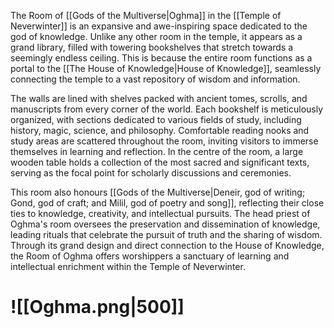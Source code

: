 The Room of [[Gods of the Multiverse|Oghma]] in the [[Temple of Neverwinter]] is an expansive and awe-inspiring space dedicated to the god of knowledge. Unlike any other room in the temple, it appears as a grand library, filled with towering bookshelves that stretch towards a seemingly endless ceiling. This is because the entire room functions as a portal to the [[The House of Knowledge|House of Knowledge]], seamlessly connecting the temple to a vast repository of wisdom and information.

The walls are lined with shelves packed with ancient tomes, scrolls, and manuscripts from every corner of the world. Each bookshelf is meticulously organized, with sections dedicated to various fields of study, including history, magic, science, and philosophy. Comfortable reading nooks and study areas are scattered throughout the room, inviting visitors to immerse themselves in learning and reflection. In the centre of the room, a large wooden table holds a collection of the most sacred and significant texts, serving as the focal point for scholarly discussions and ceremonies.

This room also honours [[Gods of the Multiverse|Deneir, god of writing; Gond, god of craft; and Milil, god of poetry and song]], reflecting their close ties to knowledge, creativity, and intellectual pursuits. The head priest of Oghma's room oversees the preservation and dissemination of knowledge, leading rituals that celebrate the pursuit of truth and the sharing of wisdom. Through its grand design and direct connection to the House of Knowledge, the Room of Oghma offers worshippers a sanctuary of learning and intellectual enrichment within the Temple of Neverwinter.
# ![[Oghma.png|500]]
